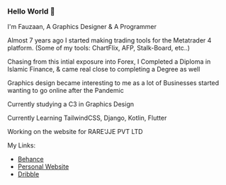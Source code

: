 ### Hello World 👋

I'm Fauzaan, A Graphics Designer & A Programmer

Almost 7 years ago I started making trading tools for the Metatrader 4 platform. (Some of my tools: ChartFlix, AFP, Stalk-Board, etc..)

Chasing from this intial exposure into Forex, I Completed a Diploma in Islamic Finance, & came real close to completing a Degree as well

Graphics design became interesting to me as a lot of Businesses started wanting to go online after the Pandemic

Currently studying a C3 in Graphics Design

Currently Learning TailwindCSS, Django, Kotlin, Flutter

Working on the website for RARE'JJE PVT LTD


My Links:
- [Behance](https://www.behance.net/fauzaanu)
- [Personal Website](https://www.fauzaanu.com)
- [Dribble](https://dribbble.com/fauzaanu)
